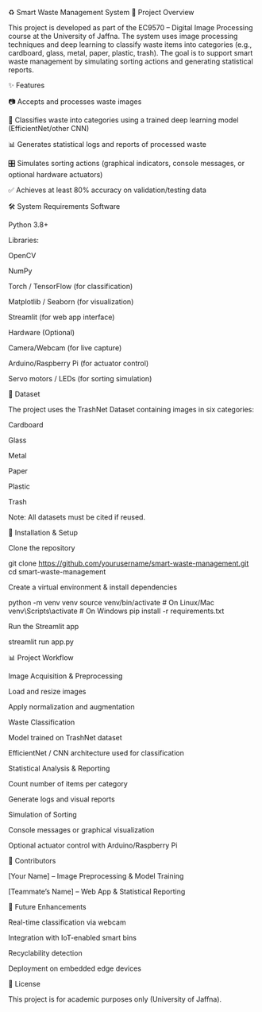 ♻️ Smart Waste Management System
📌 Project Overview

This project is developed as part of the EC9570 – Digital Image Processing course at the University of Jaffna. The system uses image processing techniques and deep learning to classify waste items into categories (e.g., cardboard, glass, metal, paper, plastic, trash). The goal is to support smart waste management by simulating sorting actions and generating statistical reports.

✨ Features

📷 Accepts and processes waste images

🧠 Classifies waste into categories using a trained deep learning model (EfficientNet/other CNN)

📊 Generates statistical logs and reports of processed waste

🎛️ Simulates sorting actions (graphical indicators, console messages, or optional hardware actuators)

✅ Achieves at least 80% accuracy on validation/testing data

🛠️ System Requirements
Software

Python 3.8+

Libraries:

OpenCV

NumPy

Torch / TensorFlow (for classification)

Matplotlib / Seaborn (for visualization)

Streamlit (for web app interface)

Hardware (Optional)

Camera/Webcam (for live capture)

Arduino/Raspberry Pi (for actuator control)

Servo motors / LEDs (for sorting simulation)

📂 Dataset

The project uses the TrashNet Dataset
 containing images in six categories:

Cardboard

Glass

Metal

Paper

Plastic

Trash

Note: All datasets must be cited if reused.

🚀 Installation & Setup

Clone the repository

git clone https://github.com/yourusername/smart-waste-management.git
cd smart-waste-management


Create a virtual environment & install dependencies

python -m venv venv
source venv/bin/activate   # On Linux/Mac
venv\Scripts\activate      # On Windows
pip install -r requirements.txt


Run the Streamlit app

streamlit run app.py

📊 Project Workflow

Image Acquisition & Preprocessing

Load and resize images

Apply normalization and augmentation

Waste Classification

Model trained on TrashNet dataset

EfficientNet / CNN architecture used for classification

Statistical Analysis & Reporting

Count number of items per category

Generate logs and visual reports

Simulation of Sorting

Console messages or graphical visualization

Optional actuator control with Arduino/Raspberry Pi

👥 Contributors

[Your Name] – Image Preprocessing & Model Training

[Teammate’s Name] – Web App & Statistical Reporting

🎯 Future Enhancements

Real-time classification via webcam

Integration with IoT-enabled smart bins

Recyclability detection

Deployment on embedded edge devices

📜 License

This project is for academic purposes only (University of Jaffna).
